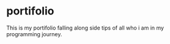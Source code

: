 # portifolio
This is my portifolio falling along side tips of all who i am in my programming journey.
